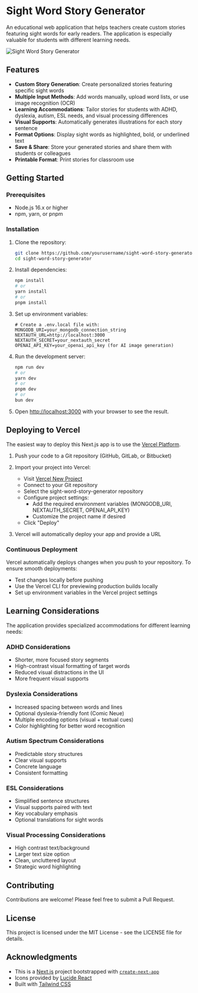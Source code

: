 # Sight Word Story Generator

An educational web application that helps teachers create custom stories featuring sight words for early readers. The application is especially valuable for students with different learning needs.

![Sight Word Story Generator](sight-word-app.vercel.app)

## Features

- **Custom Story Generation**: Create personalized stories featuring specific sight words
- **Multiple Input Methods**: Add words manually, upload word lists, or use image recognition (OCR)
- **Learning Accommodations**: Tailor stories for students with ADHD, dyslexia, autism, ESL needs, and visual processing differences
- **Visual Supports**: Automatically generates illustrations for each story sentence
- **Format Options**: Display sight words as highlighted, bold, or underlined text
- **Save & Share**: Store your generated stories and share them with students or colleagues
- **Printable Format**: Print stories for classroom use

## Getting Started

### Prerequisites

- Node.js 16.x or higher
- npm, yarn, or pnpm

### Installation

1. Clone the repository:
   ```bash
   git clone https://github.com/yourusername/sight-word-story-generator.git
   cd sight-word-story-generator
   ```

2. Install dependencies:
   ```bash
   npm install
   # or
   yarn install
   # or
   pnpm install
   ```

3. Set up environment variables:
   ```
   # Create a .env.local file with:
   MONGODB_URI=your_mongodb_connection_string
   NEXTAUTH_URL=http://localhost:3000
   NEXTAUTH_SECRET=your_nextauth_secret
   OPENAI_API_KEY=your_openai_api_key (for AI image generation)
   ```

4. Run the development server:
   ```bash
   npm run dev
   # or
   yarn dev
   # or
   pnpm dev
   # or
   bun dev
   ```

5. Open [http://localhost:3000](http://localhost:3000) with your browser to see the result.

## Deploying to Vercel

The easiest way to deploy this Next.js app is to use the [Vercel Platform](https://vercel.com/new?utm_medium=default-template&filter=next.js&utm_source=create-next-app&utm_campaign=create-next-app-readme).

1. Push your code to a Git repository (GitHub, GitLab, or Bitbucket)
2. Import your project into Vercel:
   - Visit [Vercel New Project](https://vercel.com/new)
   - Connect to your Git repository
   - Select the sight-word-story-generator repository
   - Configure project settings:
     - Add the required environment variables (MONGODB_URI, NEXTAUTH_SECRET, OPENAI_API_KEY)
     - Customize the project name if desired
   - Click "Deploy"

3. Vercel will automatically deploy your app and provide a URL

### Continuous Deployment

Vercel automatically deploys changes when you push to your repository. To ensure smooth deployments:
- Test changes locally before pushing
- Use the Vercel CLI for previewing production builds locally
- Set up environment variables in the Vercel project settings

## Learning Considerations

The application provides specialized accommodations for different learning needs:

### ADHD Considerations
- Shorter, more focused story segments
- High-contrast visual formatting of target words
- Reduced visual distractions in the UI
- More frequent visual supports

### Dyslexia Considerations
- Increased spacing between words and lines
- Optional dyslexia-friendly font (Comic Neue)
- Multiple encoding options (visual + textual cues)
- Color highlighting for better word recognition

### Autism Spectrum Considerations
- Predictable story structures
- Clear visual supports
- Concrete language
- Consistent formatting

### ESL Considerations
- Simplified sentence structures
- Visual supports paired with text
- Key vocabulary emphasis
- Optional translations for sight words

### Visual Processing Considerations
- High contrast text/background
- Larger text size option
- Clean, uncluttered layout
- Strategic word highlighting

## Contributing

Contributions are welcome! Please feel free to submit a Pull Request.

## License

This project is licensed under the MIT License - see the LICENSE file for details.

## Acknowledgments

- This is a [Next.js](https://nextjs.org/) project bootstrapped with [`create-next-app`](https://nextjs.org/docs/pages/api-reference/create-next-app)
- Icons provided by [Lucide React](https://lucide.dev/)
- Built with [Tailwind CSS](https://tailwindcss.com/)